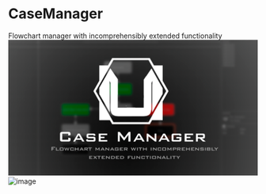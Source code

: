 # CaseManager

Flowchart manager with incomprehensibly extended functionality
![image](CaseManagerSaleBoard.png)
![image](https://user-images.githubusercontent.com/45402557/213259698-6caa60d0-1117-4642-ad9e-1c80c241517e.png)
